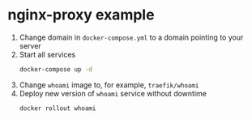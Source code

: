 # nginx-proxy example

1. Change domain in `docker-compose.yml` to a domain pointing to your server
2. Start all services
    ```bash
    docker-compose up -d
    ```
3. Change `whoami` image to, for example, `traefik/whoami`
4. Deploy new version of `whoami` service without downtime
    ```bash
    docker rollout whoami
    ```
